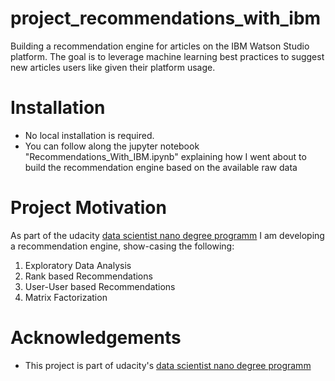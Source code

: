 # project_recommendations_with_ibm
Building a recommendation engine for articles on the IBM Watson Studio platform. The goal is to leverage machine learning best practices to suggest new articles users like given their platform usage.  

# Installation

* No local installation is required. 
* You can follow along the jupyter notebook "Recommendations_With_IBM.ipynb" explaining how I went about to build the recommendation engine  based on the available raw data

# Project Motivation

As part of the udacity <a href="https://www.udacity.com/course/data-scientist-nanodegree--nd025">data scientist nano degree programm</a> I am developing a recommendation engine, show-casing the following:

1. Exploratory Data Analysis
2. Rank based Recommendations
3. User-User based Recommendations
4. Matrix Factorization

# Acknowledgements

* This project is part of udacity's <a href="https://www.udacity.com/course/data-scientist-nanodegree--nd025">data scientist nano degree programm</a>
